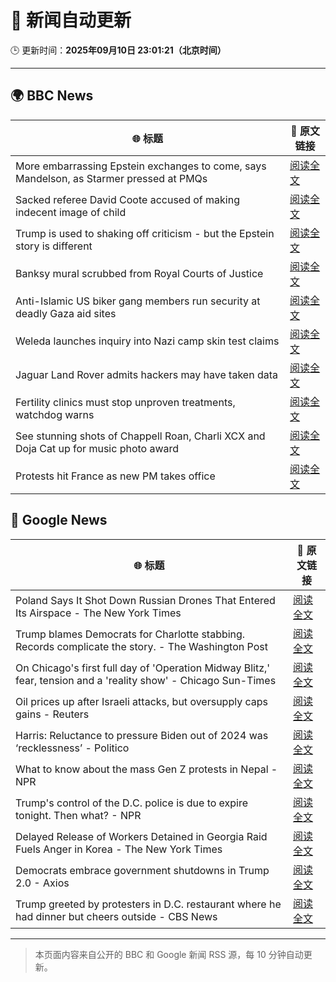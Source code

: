 # 🧠 新闻自动更新

🕒 更新时间：**2025年09月10日 23:01:21（北京时间）**

---

## 🌍 BBC News

| 🌐 标题 | 🔗 原文链接 |
|--------|-------------|
| More embarrassing Epstein exchanges to come, says Mandelson, as Starmer pressed at PMQs | [阅读全文](https://www.bbc.com/news/articles/c5yevwvvneyo?at_medium=RSS&at_campaign=rss) |
| Sacked referee David Coote accused of making indecent image of child | [阅读全文](https://www.bbc.com/news/articles/c80g5v1lg0eo?at_medium=RSS&at_campaign=rss) |
| Trump is used to shaking off criticism - but the Epstein story is different | [阅读全文](https://www.bbc.com/news/articles/cp8j3e5g74no?at_medium=RSS&at_campaign=rss) |
| Banksy mural scrubbed from Royal Courts of Justice | [阅读全文](https://www.bbc.com/news/articles/cm2z30p033ro?at_medium=RSS&at_campaign=rss) |
| Anti-Islamic US biker gang members run security at deadly Gaza aid sites | [阅读全文](https://www.bbc.com/news/articles/cm2zy4l8jgeo?at_medium=RSS&at_campaign=rss) |
| Weleda launches inquiry into Nazi camp skin test claims | [阅读全文](https://www.bbc.com/news/articles/cy7pgd5nkr6o?at_medium=RSS&at_campaign=rss) |
| Jaguar Land Rover admits hackers may have taken data | [阅读全文](https://www.bbc.com/news/articles/cp8wk7rdz8yo?at_medium=RSS&at_campaign=rss) |
| Fertility clinics must stop unproven treatments, watchdog warns | [阅读全文](https://www.bbc.com/news/articles/cyv64377z91o?at_medium=RSS&at_campaign=rss) |
| See stunning shots of Chappell Roan, Charli XCX and Doja Cat up for music photo award | [阅读全文](https://www.bbc.com/news/articles/c306n1ve8y5o?at_medium=RSS&at_campaign=rss) |
| Protests hit France as new PM takes office | [阅读全文](https://www.bbc.com/news/articles/c8643qg252lo?at_medium=RSS&at_campaign=rss) |

## 📰 Google News

| 🌐 标题 | 🔗 原文链接 |
|--------|-------------|
| Poland Says It Shot Down Russian Drones That Entered Its Airspace - The New York Times | [阅读全文](https://news.google.com/rss/articles/CBMikgFBVV95cUxQTUpMWVJfeXJRV2h2eFNnU1pnb0p2SXNLdVpqSVZYSG1BUHFvWGpFNEVLMWRLd05QM3RhVDFmUVM5N3ltSmZ2OUw3YjhXMEpCbnoxSXJIVmg5RUZYUENDV1VHN2JsUmt0eUtoN1Y2UWpNeW5hdVlFdk5hTjZFZVM4bzBFZkRhNUFvbUdqZWNudmM2Zw?oc=5) |
| Trump blames Democrats for Charlotte stabbing. Records complicate the story. - The Washington Post | [阅读全文](https://news.google.com/rss/articles/CBMijgFBVV95cUxPaHNrNVdPbzZSTjI3TTQ4blpnS2FPeTdSX3pGblZSYUZsZGc5WVpJRk5yOElQam43ckdocVd5MkViQmV3d2Jwd1V4Smlrd19xdE1TSk5CUG9iOFhPbHA3VXVKYnNTVG1yYTk3eDBVR0FyQTUyWkV1M2VQR05XVEJmS1hXV1dGY29VTEx1U3Vn?oc=5) |
| On Chicago's first full day of 'Operation Midway Blitz,' fear, tension and a 'reality show' - Chicago Sun-Times | [阅读全文](https://news.google.com/rss/articles/CBMiywFBVV95cUxNMFprRmpsSmk0eWJIS29KR2xTQ2RVV2JfRFNEMExJYzhabHlqb1ZISi1GeVA5azBGcUZ3endqZmowN2k4d2ROcFJlQl9kSnROQ1ZjclNwMy1oczQtWklnNHVURnJBaEFyYzA0QUVOLUxzVVhlaDlvRVRBbHdtOVNzb2pfVFByN0tLb2pnczB5dTZCYkRFQjVLOEg3ajYwanNBTEFuSGhHWHBlMmdCbERwd2QxQjZLbEdNWnRWSDJvNDczQmllYi10alA1UQ?oc=5) |
| Oil prices up after Israeli attacks, but oversupply caps gains - Reuters | [阅读全文](https://news.google.com/rss/articles/CBMirgFBVV95cUxPR2h5TXZKSDV5bTMwTTBPU2lBbkpQV3hLZkhTOE9vNG1CRVVfVkJORC11VGlDb1hYbmZ1M2Z4VndnTnpxUi1ISC1PUzRhLWN0Q1FPakVTY3hRc0ozMEF1MlM2OEJnMHh5ejBaV1V1V2FNUy1DQzEtUXRiNTlOT0pxYzRWZkNIdmx0V3RZT1UybG9hcHI2T2ZzSFVwdHpzMXhCcUE3WUpWcV9JZzJpa1E?oc=5) |
| Harris: Reluctance to pressure Biden out of 2024 was ‘recklessness’ - Politico | [阅读全文](https://news.google.com/rss/articles/CBMiogFBVV95cUxOaGljbDVOYkNtM0djRDE4LWthd2JMeHh1ODhtWWJXUkZ3al94Y01EaWNySy10WUpDNjlWZWJhTGt2RGFiYXVkazNDM3d1WWZNbl84cGZOVmVjaFktTTRtejhjR2NEUVNYRjc0NTlvOGU5RFg0aDRkTG1RMlZ2U2FvM3ktcExneE5rNThhLUtFSXBBQ2tQWWxkeVFZRExDRldkb1E?oc=5) |
| What to know about the mass Gen Z protests in Nepal - NPR | [阅读全文](https://news.google.com/rss/articles/CBMigAFBVV95cUxPeWt3ZmExNl9sMG94RGwwZGVzNlkzel9XVnZIQlppeWFqT09vV1JuQnRrSWp6WmNGTENZd2Vmb3RYWmlNWnh0N2I5Q2daNVZKSEVBV2lCRU9BNDBQZWN0czdVM2RJSXdXRFE0TnVFVGs3ZXhjd2hncWp6YU1lZzlaZg?oc=5) |
| Trump's control of the D.C. police is due to expire tonight. Then what? - NPR | [阅读全文](https://news.google.com/rss/articles/CBMigAFBVV95cUxNY2Z2aTh1eUo4NFZVTXdjNm1iU05JRHU3dFNJV050ODUtZWt5aWdNOFIySENwbFQ0RVEwdFZfMHRsdV9xZlNtYkdvSnZadmJUS2RlVDBkTnl3ckE3bWkxTU94eHJGalhXV05tUE9SYUdEVDZBZ3d3aEhhRHYtc1pMbA?oc=5) |
| Delayed Release of Workers Detained in Georgia Raid Fuels Anger in Korea - The New York Times | [阅读全文](https://news.google.com/rss/articles/CBMipgFBVV95cUxNOUMzNUZvRUlqcVFKYThRUTNUeG0wbkRzaDRlZFlhYlBQQ1RlRE4yTWxncUEwYnl2V2k1cW9Va3FtRHh3M2kzc01RWV9iUVBibm1pRndVZ05lUk4xblBKanlGQmFTUnFGNWp2RGNyeE5wLTNTSHhzQ3JLVXhiMFFiVEVBbWZRa1E2OGhSRlZIa1I1NWRVM2NyN0VEWXN0Y0tPSmdPX05R?oc=5) |
| Democrats embrace government shutdowns in Trump 2.0 - Axios | [阅读全文](https://news.google.com/rss/articles/CBMiggFBVV95cUxON0VJNVRLdGxQQW5fU3ZsZ3BYX0paQkVZbm9fZ3BfVy1xeTM1MTA3VXdwYkFxbWQtblhzak4tdjgteHlMOFZ4THFrOHJOX25mOHhnSnZnZ1BwRVNqcThrTWJnTU1mTHlvUllxUUt2d1pLSUVIVm14R05LVFlCbVpwM3N3?oc=5) |
| Trump greeted by protesters in D.C. restaurant where he had dinner but cheers outside - CBS News | [阅读全文](https://news.google.com/rss/articles/CBMigAFBVV95cUxPbXc5NjJONFc5Mm1NQXlsQTZOUDlTYnpMbENFQVlSa1NWSkZManhYNG51QW9QcXA4SmhRNzRkSUx4djl2djNxTDBmWVplcDNLeTltbjBJWEwxdEZmRS1ZRmZsbXZOTkRvd2gxcVpXTEQ3Q1VpWWhmSC1HYU81Nk96b9IBhgFBVV95cUxOV3JBNnBJUy1GRkdFRVBObDI5SWNfUk9fclpLOU5uN2JSekRxRE1PRXlMdE5HeS1VMGpPUVBUTXlwSkxxVGN2MEw0Yy04eGYxenUyRzh4YUdXQ2pOd2gwN24wV1ZZVElpRGY5MWdoT3pvdy1NemxudmJhVDdQWkppam1YVGIyZw?oc=5) |

---
> 本页面内容来自公开的 BBC 和 Google 新闻 RSS 源，每 10 分钟自动更新。